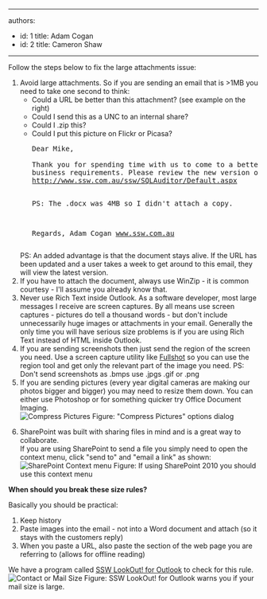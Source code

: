 

---
authors:
  - id: 1
    title: Adam Cogan
  - id: 2
    title: Cameron Shaw
---




<span class='intro'> <p>
Follow the steps below to fix the large attachments issue&#58;</p>
 </span>


  <ol>
    <li>Avoid large attachments. So if you are sending an email that is &gt;1MB you need to take one second to think&#58;
    <ul>
        <li>Could a URL be better than this attachment? (see example on the right) </li>
        <li>Could I send this as a UNC to an internal share? </li>
        <li>Could I .zip this? </li>
        <li>Could I put this picture on Flickr or Picasa?
        <pre class="ms-rteCustom-GreyBox">Dear Mike,<br> <br>Thank you for spending time with us to come to a better understanding of your <br>business requirements. Please review the new version of specification at <br><a href="http&#58;//www.ssw.com.au/ssw/SQLAuditor/Default.aspx">http&#58;//www.ssw.com.au/ssw/SQLAuditor/Default.aspx</a>
                        
PS&#58; The .docx was 4MB so I didn't attach a copy.
                   
Regards,
Adam Cogan
<a href="http&#58;//www.ssw.com.au/ssw">www.ssw.com.au</a>
</pre>
        </li>
    </ul>
    PS&#58; An added advantage is that the document stays alive. If the URL has been updated and a user takes a week to get around to this email, they will view the latest version. </li>
    <li>If you have to attach the document, always use WinZip - it is common courtesy - I'll assume you already know that. </li>
    <li>Never use Rich Text inside Outlook. As a software developer, most large messages I receive are screen captures. By all means use screen captures - pictures do tell a thousand words - but don't include unnecessarily huge images or attachments in your email. Generally the only time you will have serious size problems is if you are using Rich Text instead of HTML inside Outlook. </li>
    <li>If you are sending screenshots then just send the region of the screen you need. Use a screen capture utility like <a href="http&#58;//www.ssw.com.au/ssw/Standards/DeveloperGeneral/WindowsTools.aspx#Snagit">Fullshot</a> so you can use the region tool and get only the relevant part of the image you need. PS&#58; Don't send screenshots as .bmps use .jpgs .gif or .png </li>
    <li>If you are sending pictures (every year digital cameras are making our photos bigger and bigger) you may need to resize them down. You can either use Photoshop or for something quicker try Office Document Imaging. <br>
    <img src="/PublishingImages/compress-pictures.jpg" alt="Compress Pictures" class="ms-rteCustom-ImageArea" />
<span class="ms-rteCustom-FigureNormal">Figure&#58; &quot;Compress Pictures&quot; options dialog</span></li>
<li>SharePoint was built with sharing files in mind and is a great way to collaborate.<br>
If you are using SharePoint to send a file you simply need to open the context menu, click &quot;send to&quot; and &quot;email a link&quot; as shown&#58;
<br>
    <img src="/PublishingImages/sharepoint-context-menu.jpg" alt="SharePoint Context menu" class="ms-rteCustom-ImageArea" />
<span class="ms-rteCustom-FigureNormal">Figure&#58; If using SharePoint 2010 you should use this context menu</span></li>
</ol>
<p><strong>When should you break these size rules?</strong> </p>
<p>Basically you should be practical&#58; </p>
<ol>
    <li>Keep history </li>
    <li>Paste images into the email - not into a Word document and attach (so it stays with the customers reply) </li>
    <li>When you paste a URL, also paste the section of the web page you are referring to (allows for offline reading) </li>
</ol>
<div class="ms-rteCustom-YellowBorderBox">We have a program called <a href="http&#58;//www.ssw.com.au/ssw/LookOut/">SSW LookOut! for Outlook</a> to check for this rule. <img src="/PublishingImages/ContactorMailSize.gif" alt="Contact or Mail Size" class="ms-rteCustom-ImageArea" /> <span class="ms-rteCustom-FigureNormal">Figure&#58; SSW LookOut! for Outlook warns you if your mail size is large. </span></div>



